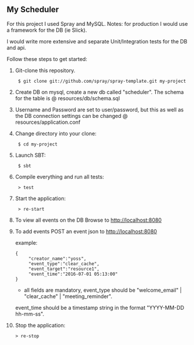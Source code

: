 ## My Scheduler

For this project I used Spray and MySQL. Notes: for production I would use a framework for the DB (ie Slick).

I would write more extensive and separate Unit/Integration tests for the DB and api.

Follow these steps to get started:

1. Git-clone this repository.

        $ git clone git://github.com/spray/spray-template.git my-project

2. Create DB on mysql, create a new db called "scheduler". The schema for the table is @ resources/db/schema.sql

3. Username and Password are set to user/password, but this as well as the DB connection settings can be changed @ resources/application.conf
   
4. Change directory into your clone:

        $ cd my-project

5. Launch SBT:

        $ sbt

6. Compile everything and run all tests:

        > test

7. Start the application:

        > re-start

8. To view all events on the DB Browse to [http://localhost:8080](http://localhost:8080/)

9. To add events POST an event json to [http://localhost:8080](http://localhost:8080/)

    example:
    
       {
            "creator_name":"yoss",
            "event_type":"clear_cache",
            "event_target":"resource1",
            "event_time":"2016-07-01 05:13:00"
       } 

    * all fields are mandatory, event_type should be "welcome_email" | "clear_cache" | "meeting_reminder".
    
    event_time should be a timestamp string in the format "YYYY-MM-DD hh-mm-ss".

10. Stop the application:

        > re-stop

